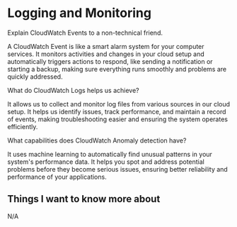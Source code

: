 # Logging and Monitoring

Explain CloudWatch Events to a non-technical friend.

A CloudWatch Event is like a smart alarm system for your computer services. It monitors activities and changes in your cloud setup and automatically triggers actions to respond, like sending a notification or starting a backup, making sure everything runs smoothly and problems are quickly addressed.

What do CloudWatch Logs helps us achieve?

It allows us to collect and monitor log files from various sources in our cloud setup. It helps us identify issues, track performance, and maintain a record of events, making troubleshooting easier and ensuring the system operates efficiently.

What capabilities does CloudWatch Anomaly detection have?

It uses machine learning to automatically find unusual patterns in your system's performance data. It helps you spot and address potential problems before they become serious issues, ensuring better reliability and performance of your applications.

## Things I want to know more about

N/A